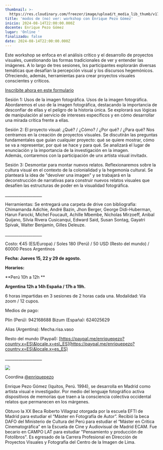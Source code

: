 ```yaml
---
thumbnail: >-
  https://res.cloudinary.com/freezer/image/upload/t_media_lib_thumb/v1722679816/2024/08/Cursos_freezer_24-6_lede7y.jpg
title: 'modos de (no) ver: workshop con Enrique Pezo Gómez'
inicio: 2024-08-14T22:00:00.000Z
docente: Enrique Pezo Gómez
lugar: 'Online '
finalizado: false
date: 2024-08-14T22:00:00.000Z
---
```


Este workshop se enfoca en el análisis crítico y el desarrollo de proyectos visuales, cuestionando las
formas tradicionales de ver y entender las imágenes. A lo largo de tres sesiones, lxs participantes
explorarán diversas temáticas que desafían la percepción visual y los discursos hegemónicos.
Ofreciendo, además, herramientas para crear proyectos visuales conscientes y críticos. 

[Inscribite ahora en este formulario ]()

[
]()Sesión 1: Usos de la imagen fotográfica.
Usos de la imagen fotográfica. Abordaremos el uso de la imagen fotográfica, destacando la importancia de desconfiar de ellas y el peligro de la historia única. Se explorará sus lógicas de manipulación al servicio de intereses específicos y en cómo desarrollar una mirada crítica frente a ellas.

Sesión 2: El proyecto visual: ¿Qué? / ¿Cómo? / ¿Por qué? / ¿Para qué?
Nos centramos en la creación de proyectos visuales. Se discutirán las preguntas fundamentales que
guían cualquier proyecto: qué se quiere mostrar, cómo se va a representar, por qué se hace y para qué.
Se analizará el lugar de enunciación y la importancia de la investigación en la imagen. Además, contaremos con la participación de unx artista visual invitadx.

Sesión 3: Desmontar para montar nuevos relatos.
Reflexionaremos sobre la cultura visual en el contexto de la colonialidad y la hegemonía cultural. Se
planteará la idea de "devolver una imagen" y se trabajará en la deconstrucción de narrativas para
construir nuevos relatos visuales que desafíen las estructuras de poder en la visualidad fotográfica.

\_\_\_\_\_\_\_\_\_\_\_\_\_\_\_\_\_\_\_

Herramientas:
Se entregará una carpeta de drive con bibliografía:
Chimamanda Adichie, André Bazin, Jhon Berger, George Didi-Huberman, Harun Farocki, Michel
Foucault, Achille Mbembe, Nicholas Mirzoeff, Anibal Quijano, Silvia Rivera Cusicanqui, Edward
Said, Susan Sontag, Gayatri Spivak, Walter Benjamin, Gilles Deleuze.

\_\_\_\_\_\_\_\_\_\_\_\_\_\_\_\_\_\_\_

Costo: €45 (ES/Europa) / Soles 180 (Perú) / 50 USD (Resto del mundo) / 60000 Pesos Argentinos


**Fecha: Jueves 15, 22 y 29 de agosto.**

**Horarios:**

**Perú 10h a 12h **

**Argentina 12h a 14h
España / 17h a 19h.**


6 horas impartidas en 3 sesiones de 2 horas cada una.
Modalidad: Vía zoom / 12 cupos.

Medios de pago: 

Plin (Perú): 942168688
Bizum (España): 624025629

Alias (Argentina): Mecha.risa.vaso

Resto del mundo (Paypal): [https://paypal.me/enriquepezo?country.x=ES\&locale.x=es\_ES](https://paypal.me/enriquepezo?country.x=ES\&locale.x=es_ES)

\_\_\_\_\_\_\_\_\_\_\_\_\_\_\_\_\_\_\_

![](https://res.cloudinary.com/freezer/image/upload/v1722680085/Imagen_de_WhatsApp_2024-08-02_a_las_21.34.41_d8e4f127_h2thps.jpg)

Coordina [@enriquepezo](http://www.instagram.com/enriquepezo)

Enrique Pezo Gómez (Iquitos, Perú. 1994), se desarrolla en Madrid como artista visual e investigador. Por medio del lenguaje fotográfico activa dispositivos de memorias que traen a la consciencia colectiva occidental relatos que permanecen en los márgenes.

Obtuvo la XX Beca Roberto Villagraz otorgada por la escuela EFTI de Madrid para estudiar el “Máster en Fotografía de Autor”. Recibió la beca DAFO del Ministerio de Cultura del Perú para estudiar el “Máster en Crítica Cinematográfica” en la Escuela de Cine y Audiovisual de Madrid ECAM. Fue becario en CAMPO LAT para estudiar "Pensamiento y producción de Fotolibros". Es egresado de la Carrera Profesional en Dirección de Proyectos Visuales y Fotografía del Centro de la Imagen de Lima.
